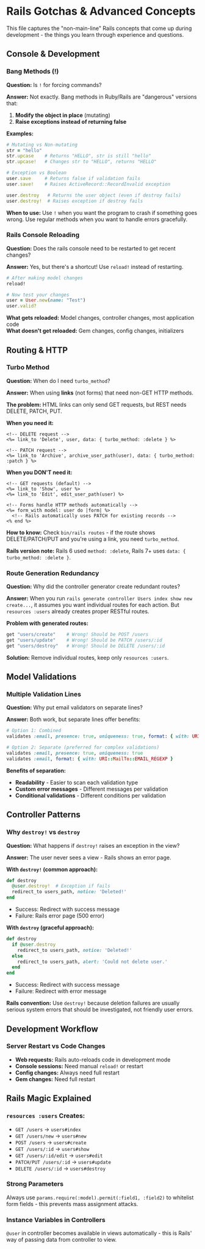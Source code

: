 # Rails Gotchas & Advanced Concepts

This file captures the "non-main-line" Rails concepts that come up during development - the things you learn through experience and questions.

## Console & Development

### Bang Methods (!)
**Question:** Is `!` for forcing commands?

**Answer:** Not exactly. Bang methods in Ruby/Rails are "dangerous" versions that:
1. **Modify the object in place** (mutating)
2. **Raise exceptions instead of returning false**

**Examples:**
```ruby
# Mutating vs Non-mutating
str = "hello"
str.upcase    # Returns "HELLO", str is still "hello"
str.upcase!   # Changes str to "HELLO", returns "HELLO"

# Exception vs Boolean  
user.save     # Returns false if validation fails
user.save!    # Raises ActiveRecord::RecordInvalid exception

user.destroy   # Returns the user object (even if destroy fails)
user.destroy!  # Raises exception if destroy fails
```

**When to use:** Use `!` when you want the program to crash if something goes wrong. Use regular methods when you want to handle errors gracefully.

### Rails Console Reloading
**Question:** Does the rails console need to be restarted to get recent changes?

**Answer:** Yes, but there's a shortcut! Use `reload!` instead of restarting.

```ruby
# After making model changes
reload!

# Now test your changes
user = User.new(name: "Test")
user.valid?
```

**What gets reloaded:** Model changes, controller changes, most application code  
**What doesn't get reloaded:** Gem changes, config changes, initializers

## Routing & HTTP

### Turbo Method
**Question:** When do I need `turbo_method`?

**Answer:** When using **links** (not forms) that need non-GET HTTP methods.

**The problem:** HTML links can only send GET requests, but REST needs DELETE, PATCH, PUT.

**When you need it:**
```erb
<!-- DELETE request -->
<%= link_to 'Delete', user, data: { turbo_method: :delete } %>

<!-- PATCH request -->  
<%= link_to 'Archive', archive_user_path(user), data: { turbo_method: :patch } %>
```

**When you DON'T need it:**
```erb
<!-- GET requests (default) -->
<%= link_to 'Show', user %>
<%= link_to 'Edit', edit_user_path(user) %>

<!-- Forms handle HTTP methods automatically -->
<%= form_with model: user do |form| %>
  <!-- Rails automatically uses PATCH for existing records -->
<% end %>
```

**How to know:** Check `bin/rails routes` - if the route shows DELETE/PATCH/PUT and you're using a link, you need `turbo_method`.

**Rails version note:** Rails 6 used `method: :delete`, Rails 7+ uses `data: { turbo_method: :delete }`.

### Route Generation Redundancy  
**Question:** Why did the controller generator create redundant routes?

**Answer:** When you run `rails generate controller Users index show new create...`, it assumes you want individual routes for each action. But `resources :users` already creates proper RESTful routes.

**Problem with generated routes:**
```ruby
get "users/create"    # Wrong! Should be POST /users
get "users/update"    # Wrong! Should be PATCH /users/:id  
get "users/destroy"   # Wrong! Should be DELETE /users/:id
```

**Solution:** Remove individual routes, keep only `resources :users`.

## Model Validations

### Multiple Validation Lines
**Question:** Why put email validators on separate lines?

**Answer:** Both work, but separate lines offer benefits:

```ruby
# Option 1: Combined
validates :email, presence: true, uniqueness: true, format: { with: URI::MailTo::EMAIL_REGEXP }

# Option 2: Separate (preferred for complex validations)
validates :email, presence: true, uniqueness: true
validates :email, format: { with: URI::MailTo::EMAIL_REGEXP }
```

**Benefits of separation:**
- **Readability** - Easier to scan each validation type
- **Custom error messages** - Different messages per validation
- **Conditional validations** - Different conditions per validation

## Controller Patterns

### Why `destroy!` vs `destroy`
**Question:** What happens if `destroy!` raises an exception in the view?

**Answer:** The user never sees a view - Rails shows an error page.

**With `destroy!` (common approach):**
```ruby
def destroy
  @user.destroy!  # Exception if fails
  redirect_to users_path, notice: 'Deleted!'
end
```
- Success: Redirect with success message
- Failure: Rails error page (500 error)

**With `destroy` (graceful approach):**
```ruby  
def destroy
  if @user.destroy
    redirect_to users_path, notice: 'Deleted!'
  else
    redirect_to users_path, alert: 'Could not delete user.'
  end
end
```
- Success: Redirect with success message  
- Failure: Redirect with error message

**Rails convention:** Use `destroy!` because deletion failures are usually serious system errors that should be investigated, not friendly user errors.

## Development Workflow

### Server Restart vs Code Changes
- **Web requests:** Rails auto-reloads code in development mode
- **Console sessions:** Need manual `reload!` or restart
- **Config changes:** Always need full restart
- **Gem changes:** Need full restart

## Rails Magic Explained

### `resources :users` Creates:
- `GET /users` → `users#index`
- `GET /users/new` → `users#new`  
- `POST /users` → `users#create`
- `GET /users/:id` → `users#show`
- `GET /users/:id/edit` → `users#edit`
- `PATCH/PUT /users/:id` → `users#update`
- `DELETE /users/:id` → `users#destroy`

### Strong Parameters
Always use `params.require(:model).permit(:field1, :field2)` to whitelist form fields - this prevents mass assignment attacks.

### Instance Variables in Controllers
`@user` in controller becomes available in views automatically - this is Rails' way of passing data from controller to view.